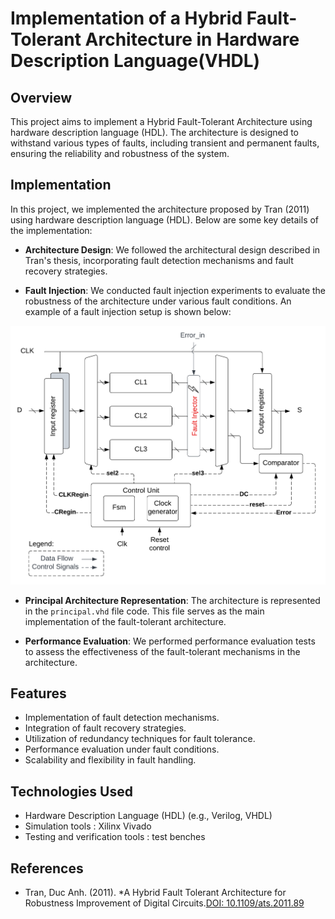 # Implementation of a Hybrid Fault-Tolerant Architecture in Hardware Description Language(VHDL)

## Overview

This project aims to implement a Hybrid Fault-Tolerant Architecture using hardware description language (HDL). The architecture is designed to withstand various types of faults, including transient and permanent faults, ensuring the reliability and robustness of the system.
## Implementation

In this project, we implemented the architecture proposed by Tran (2011) using hardware description language (HDL). Below are some key details of the implementation:

- **Architecture Design**: We followed the architectural design described in Tran's thesis, incorporating fault detection mechanisms and fault recovery strategies.
  
- **Fault Injection**: We conducted fault injection experiments to evaluate the robustness of the architecture under various fault conditions. An example of a fault injection setup is shown below:

![Fault Injection Setup](Images/fault_injection_setup.png)

- **Principal Architecture Representation**: The architecture is represented in the `principal.vhd` file code. This file serves as the main implementation of the fault-tolerant architecture.

- **Performance Evaluation**: We performed performance evaluation tests to assess the effectiveness of the fault-tolerant mechanisms in the architecture.
  
## Features

- Implementation of fault detection mechanisms.
- Integration of fault recovery strategies.
- Utilization of redundancy techniques for fault tolerance.
- Performance evaluation under fault conditions.
- Scalability and flexibility in fault handling.

## Technologies Used

- Hardware Description Language (HDL) (e.g., Verilog, VHDL)
- Simulation tools : Xilinx Vivado
- Testing and verification tools : test benches

## References

- Tran, Duc Anh. (2011). *A Hybrid Fault Tolerant Architecture for Robustness Improvement of Digital Circuits.[DOI: 10.1109/ats.2011.89](https://doi.org/10.1109/ats.2011.89)
